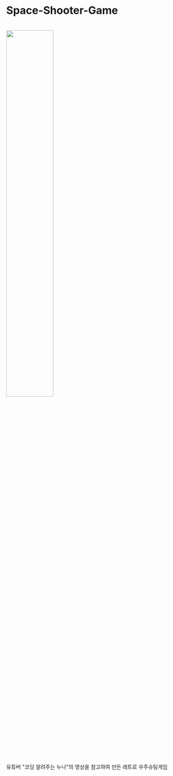 # Space-Shooter-Game
<br>
<img width="50%" src="https://user-images.githubusercontent.com/120698922/223127007-922d8ed7-882f-4a1b-94c3-ab9431095be7.gif"/>
<br>
유튜버 "코딩 알려주는 누나"의 영상을 참고하여 만든 레트로 우주슈팅게임

